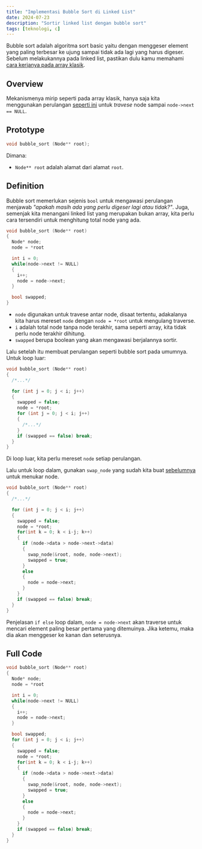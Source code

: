 ```yaml
---
title: "Implementasi Bubble Sort di Linked List"
date: 2024-07-23
description: "Sortir linked list dengan bubble sort"
tags: [teknologi, c]
---
```


Bubble sort adalah algoritma sort basic yaitu dengan menggeser element yang paling terbesar ke ujung sampai tidak ada lagi yang harus digeser. Sebelum melakukannya pada linked list, pastikan dulu kamu memahami [cara kerjanya pada array klasik](../23-05-2024-bubble-sort-c/).

## Overview

Mekanismenya mirip seperti pada array klasik, hanya saja kita menggunakan perulangan [seperti ini](../22-07-2024-linked-list-1/#penjelasan-mencari-ekor) untuk *travese* node sampai `node->next == NULL`.

## Prototype

```c
void bubble_sort (Node** root);
```

Dimana:
- `Node** root` adalah alamat dari alamat `root`.

## Definition

Bubble sort memerlukan sejenis `bool` untuk mengawasi perulangan menjawab *"apakah masih ada yang perlu digeser lagi atau tidak?"*. Juga, semenjak kita menangani linked list yang merupakan bukan array, kita perlu cara tersendiri untuk menghitung total node yang ada.

```c
void bubble_sort (Node** root)
{
  Node* node;
  node = *root

  int i = 0;
  while(node->next != NULL)
  {
    i++;
    node = node->next;
  }

  bool swapped;
}
```

- `node` digunakan untuk travese antar node, disaat tertentu, adakalanya kita harus mereset `node` dengan `node = *root` untuk mengulang traverse.
- `i` adalah total node tanpa node terakhir, sama seperti array, kita tidak perlu node terakhir dihitung.
- `swapped` berupa boolean yang akan mengawasi berjalannya sortir.

Lalu setelah itu membuat perulangan seperti bubble sort pada umumnya. Untuk loop luar:

```c
void bubble_sort (Node** root)
{
  /*...*/

  for (int j = 0; j < i; j++)
  {
    swapped = false;
    node = *root;
    for (int j = 0; j < i; j++)
    {
      /*...*/
    }
    if (swapped == false) break;
  }
}
```

Di loop luar, kita perlu mereset `node` setiap perulangan.

Lalu untuk loop dalam, gunakan `swap_node` yang sudah kita buat [sebelumnya](../23-07-2024-linked-list-3/) untuk menukar node.

```c
void bubble_sort (Node** root)
{
  /*...*/

  for (int j = 0; j < i; j++)
  {
    swapped = false;
    node = *root;
    for(int k = 0; k < i-j; k++)
    {
      if (node->data > node->next->data)
      {
        swap_node(&root, node, node->next);
        swapped = true;
      }
      else
      {
        node = node->next;
      }
    }
    if (swapped == false) break;
  }
}
```

Penjelasan `if else` loop dalam, `node = node->next` akan traverse untuk mencari element paling besar pertama yang ditemuinya. Jika ketemu, maka dia akan menggeser ke kanan dan seterusnya.

## Full Code

```c
void bubble_sort (Node** root)
{
  Node* node;
  node = *root

  int i = 0;
  while(node->next != NULL)
  {
    i++;
    node = node->next;
  }

  bool swapped;
  for (int j = 0; j < i; j++)
  {
    swapped = false;
    node = *root;
    for(int k = 0; k < i-j; k++)
    {
      if (node->data > node->next->data)
      {
        swap_node(&root, node, node->next);
        swapped = true;
      }
      else
      {
        node = node->next;
      }
    }
    if (swapped == false) break;
  }
}
```
